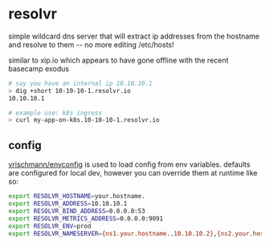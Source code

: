 # resolvr

simple wildcard dns server that will extract ip addresses from the hostname and resolve to them -- no more editing /etc/hosts!

similar to xip.io which appears to have gone offline with the recent basecamp exodus

```bash
# say you have an internal ip 10.10.10.1
> dig +short 10-10-10-1.resolvr.io
10.10.10.1

# example use: k8s ingress
> curl my-app-on-k8s.10-10-10-1.resolvr.io
```

## config

[vrischmann/envconfig](https://github.com/vrischmann/envconfig) is used to load config from env variables. 
defaults are configured for local dev, however you can override them at runtime like so:

```bash
export RESOLVR_HOSTNAME=your.hostname.
export RESOLVR_ADDRESS=10.10.10.1
export RESOLVR_BIND_ADDRESS=0.0.0.0:53
export RESOLVR_METRICS_ADDRESS=0.0.0.0:9091
export RESOLVR_ENV=prod
export RESOLVR_NAMESERVER={ns1.your.hostname.,10.10.10.2},{ns2.your.hostname.,10.10.10.3}
```